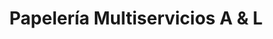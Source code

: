 ---
title: "Papelería Multiservicios A & L"
url: /bogota-d-c/papeleria-multiservicios-a-y-l/
shop: copyshop
---